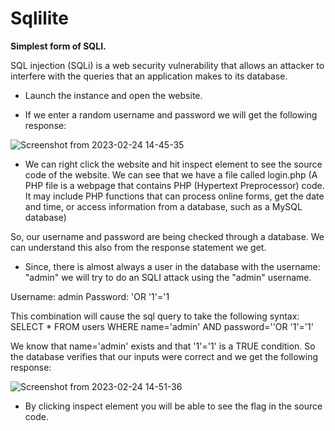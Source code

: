 # Sqlilite
**Simplest form of SQLI.**

SQL injection (SQLi) is a web security vulnerability that allows an attacker to interfere with the queries that an application makes to its database.

- Launch the instance and open the website.

- If we enter a random username and password we will get the following response: 

![Screenshot from 2023-02-24 14-45-35](https://user-images.githubusercontent.com/58956168/221277762-93d78462-a379-414d-abd3-dc20240018da.png)


- We can right click the website and hit inspect element to see the source code of the website. We can see that we have a file called login.php (A PHP file is a webpage that contains PHP (Hypertext Preprocessor) code. It may include PHP functions that can process online forms, get the date and time, or access information from a database, such as a MySQL database)

So, our username and password are being checked through a database. We can understand this also from the response statement we get. 

- Since, there is almost always a user in the database with the username: "admin" we will try to do an SQLI attack using the "admin" username.

Username: admin
Password: 'OR '1'='1

This combination will cause the sql query to take the following syntax: SELECT * FROM users WHERE name='admin' AND password=''OR '1'='1'

We know that name='admin' exists and that '1'='1' is a TRUE condition. So the database verifies that our inputs were correct and we get the following response:

![Screenshot from 2023-02-24 14-51-36](https://user-images.githubusercontent.com/58956168/221277853-fa09fd85-d549-4644-babd-68251d3b4baa.png)


- By clicking inspect element you will be able to see the flag in the source code.
